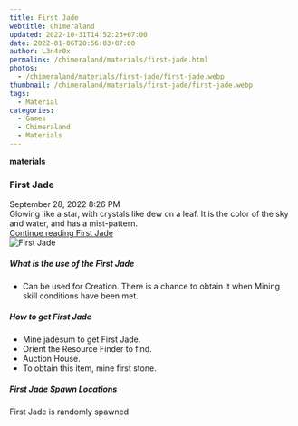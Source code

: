 ```yaml
---
title: First Jade
webtitle: Chimeraland
updated: 2022-10-31T14:52:23+07:00
date: 2022-01-06T20:56:03+07:00
author: L3n4r0x
permalink: /chimeraland/materials/first-jade.html
photos:
  - /chimeraland/materials/first-jade/first-jade.webp
thumbnail: /chimeraland/materials/first-jade/first-jade.webp
tags:
  - Material
categories:
  - Games
  - Chimeraland
  - Materials
---
```


<section id="bootstrap-wrapper"><link rel="stylesheet" href="https://cdn.statically.io/gh/dimaslanjaka/Web-Manajemen/40ac3225/css/bootstrap-4.5-wrapper.css"/><div class="row g-0 border rounded overflow-hidden flex-md-row mb-4 shadow-sm position-relative"><div class="col p-4 d-flex flex-column position-static"><strong class="d-inline-block mb-2 text-success">materials</strong><h3 class="mb-0">First Jade</h3><div class="mb-1 text-muted">September 28, 2022 8:26 PM</div><div class="mb-2 border p-1">Glowing like a star, with crystals like dew on a leaf. It is the color of the sky and water, and has a mist-pattern.</div><a href="#" class="stretched-link d-none">Continue reading First Jade</a></div><div class="col-auto d-none d-lg-block"><img src="/chimeraland/materials/first-jade/first-jade.webp" alt="First Jade"/></div></div><div class="row"><div class="col-lg-6 col-12 mb-2"><div class="card"><div class="card-body"><h5 class="card-title">What is the use of the First Jade</h5><div class="card-text"><ul><li>Can be used for Creation. There is a chance to obtain it when Mining skill conditions have been met.</li></ul></div></div></div></div><div class="col-lg-6 col-12 mb-2"><div class="card"><div class="card-body"><h5 class="card-title">How to get First Jade</h5><div class="card-text"><ul><li>Mine jadesum to get First Jade.</li><li>Orient the Resource Finder to find.</li><li>Auction House.</li><li>To obtain this item, mine first stone.</li></ul></div></div></div></div><div class="col-12 mb-2"><h5>First Jade Spawn Locations</h5><p>First Jade is randomly spawned</p></div></div></section>